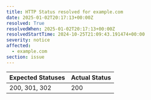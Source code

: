 ```yaml
---
title: HTTP Status resolved for example.com
date: 2025-01-02T20:17:13+00:00Z
resolved: True
resolvedWhen: 2025-01-02T20:17:13+00:00Z
resolvedStartTime: 2024-10-25T21:09:43.191474+00:00
severity: notice
affected:
  - example.com
section: issue
---
```


| Expected Statuses | Actual Status  |
|-------------------|----------------|
| 200, 301, 302 | 200 |
